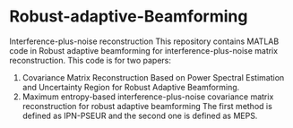 # Robust-adaptive-Beamforming
Interference-plus-noise reconstruction
This repository contains MATLAB code in Robust adaptive beamforming for interference-plus-noise matrix reconstruction. This code is for two papers: 
1) Covariance Matrix Reconstruction Based on Power Spectral Estimation and Uncertainty Region for Robust Adaptive Beamforming.
2) Maximum entropy-based interference-plus-noise covariance matrix reconstruction for robust adaptive beamforming
 The first method is defined as IPN-PSEUR and the second one is defined as MEPS.
